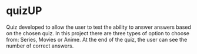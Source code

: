 # quizUP
Quiz developed to allow the user to test the ability to answer answers based on the chosen quiz. In this project there are three types of option to choose from: Series, Movies or Anime. At the end of the quiz, the user can see the number of correct answers.
